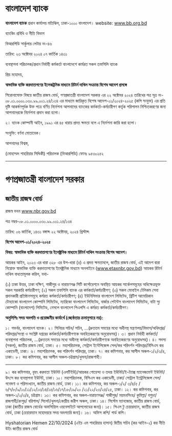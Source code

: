 # বাংলাদেশ ব্যাংক

**বাংলাদেশ ব্যাংক**
প্রধান কার্যালয়
মতিঝিল, ঢাকা-১০০০
বাংলাদেশ।
website: www.bb.org.bd

ব্যাংকিং প্রবিধি ও নীতি বিভাগ

বিআরপিডি সার্কুলার লেটার নং-৪৬

তারিখ:
২৩ অক্টোবর ২০২৪
০৭ কার্তিক ১৪৩১

ব্যবস্থাপনা পরিচালক/প্রধান নির্বাহী কর্মকর্তা
বাংলাদেশে কার্যরত সকল তফসিলি ব্যাংক

প্রিয় মহোদয়,

**স্বাভাবিক ব্যক্তি করদাতাগণের ইলেকট্রনিক মাধ্যমে রিটার্ন দাখিল সংক্রান্ত বিশেষ আদেশ প্রসঙ্গে**

শিরোনামোক্ত বিষয়ে জাতীয় রাজস্ব বোর্ড, গণপ্রজাতন্ত্রী বাংলাদেশ সরকার এর ২২ অক্টোবর ২০২৪ তারিখের পত্র সূত্র নং- ০৮.০১.০০০০.০৩০.৯৯.০০১.২৪/১৩৪ এর মাধ্যমে জারিকৃত বিশেষ আদেশ-০১/২০২৪-২০২৫ (কপি সংযুক্ত) এর প্রতি দৃষ্টি আকর্ষণপূর্বক উক্ত পত্রে বর্ণিত নির্দেশনা আপনাদের ব্যাংকের কর্মকর্তা-কর্মচারীগণ কর্তৃক পরিপালন নিশ্চিতকরণের জন্য আপনাদেরকে নির্দেশনা প্রদান করা হলো।

২। ব্যাংক কোম্পানী আইন, ১৯৯১ এর ৪৫ ধারায় প্রদত্ত ক্ষমতা বলে এ নির্দেশনা জারি করা হলো।

সংযুক্তি: বর্ণনা মোতাবেক।

আপনাদের বিশ্বস্ত,

(মোহাম্মদ শাহরিয়ার সিদ্দিকী)
পরিচালক (বিআরপিডি)
ফোনঃ ৯৫৩০২৫২

---

# গণপ্রজাতন্ত্রী বাংলাদেশ সরকার
## জাতীয় রাজস্ব বোর্ড
রাজস্ব ভবন
www.nbr.gov.bd

পত্র নম্বর-০৮.০১.০০০০.০৩০.৯৯.০০১.২৪/১৩৪

তারিখ:
০৬ কার্তিক, ১৪৩১ বঙ্গাব্দ
২২ অক্টোবর, ২০২৪ খ্রিস্টাব্দ

**বিশেষ আদেশ-০১/২০২৪-২০২৫**

**বিষয়: স্বাভাবিক ব্যক্তি করদাতাগণের ইলেক্ট্রনিক মাধ্যমে রিটার্ন দাখিল সংক্রান্ত বিশেষ আদেশ।**

আয়কর আইন, ২০২৩ এর ধারা ৩২৮ এর উপ-ধারা (৪) এ প্রদত্ত ক্ষমতাবলে, জাতীয় রাজস্ব বোর্ড, এই আদেশ দ্বারা নিম্নোক্ত স্বাভাবিক ব্যক্তি করদাতাগণের ইলেক্ট্রনিক মাধ্যমে অনলাইনে (www.etaxnbr.gov.bd) আয়কর রিটার্ন দাখিল বাধ্যতামূলক করিল, যথা-

(১) ঢাকা উত্তর, ঢাকা দক্ষিণ, গাজীপুর ও নারায়ণগঞ্জ সিটি কর্পোরেশনে অবস্থিত আয়কর সার্কেলসমূহের অধিক্ষেত্রভূক্ত সকল সরকারি কর্মচারীগণ;
(২) সকল তফশিলি ব্যাংক এর কর্মকর্তা/কর্মচারীগণ;
(৩) সকল মোবাইল টেলিকম সেবা প্রদানকারী প্রতিষ্ঠানসমূহে কর্মরত কর্মকর্তা/কর্মচারীগণ;
(৪) ইউনিলিভার বাংলাদেশ লিমিটেড, ব্রিটিশ আমেরিকান টোব্যাকো বাংলাদেশ কোম্পানি লিমিটেড, ম্যারিকো বাংলাদেশ লিমিটেড, বার্জার পেইন্টস বাংলাদেশ লিমিটেড, বাটা স্যু কোম্পানি (বাংলাদেশ) লিমিটেড, নেসলে বাংলাদেশ পিএলসি এ কর্মরত কর্মকর্তা/কর্মচারীগণ।

**অনুলিপিঃ সদয় অবগতি ও প্রয়োজনীয় কার্যার্থে (জ্যেষ্ঠতার ক্রমানুসারে নয়):**

১। গভর্নর, বাংলাদেশ ব্যাংক।
২। সিনিয়র সচিব/ সচিব, ...(দ্রুততম সময়ের মধ্যে অধীনস্থ মন্ত্রণালয়/বিভাগ/অধিদপ্তর/পরিদপ্তর/সংস্থা ও সংশ্লিষ্ট দপ্তরের কর্মকর্তা/কর্মচারীগণকে অবহিতকরণের অনুরোধসহ)।
৩। প্রধান নির্বাহী কর্মকর্তা/ব্যবস্থাপনা পরিচালক, ...(দ্রুততম সময়ের মধ্যে অধীনস্থ কর্মকর্তা/কর্মচারীগণকে অবহিতকরণের অনুরোধসহ)।
৪। সদস্য (সকল), জাতীয় রাজস্ব বোর্ড, ঢাকা।
৫। মহাপরিচালক, সেন্ট্রাল ইন্টেলিজেন্স সেল/কর পরিদর্শন পরিদপ্তর/বিসিএস কর একাডেমী, ঢাকা।
৬। মহাপরিচালক, কর পরিদর্শন পরিদপ্তর, ঢাকা।
৭। কর কমিশনার, কর আপীল অঞ্চল-১/২/৩/৪, ঢাকা।
৮। কর কমিশনার, কর আপীল অঞ্চল-চট্টগ্রাম/খুলনা/রাজশাহী।

---

৯। কর কমিশনার, বৃহৎ করদাতা ইউনিট (এলটিইউ)/আয়কর গোয়েন্দা ও তদন্ত ইউনিট/ই-ট্যাক্স ম্যানেজমেন্ট ইউনিট/উৎসে কর ব্যবস্থাপনা ইউনিট, ঢাকা।
১০। মহাপরিচালক, বিসিএস কর একাডেমী, ঢাকা/ সেন্ট্রাল ইন্ট্রেলিজেন্স সেল/গবেষণা ও পরিসংখ্যান, জাতীয় রাজস্ব বোর্ড, ঢাকা।
১১। কর কমিশনার, কর অঞ্চল-১/২/ ৩/৪/৫ /৬/৭/৮/৯/১০/১১/১২/১৩/১৪/১৫/১৬/১৭/১৮/১৯/২০ /২১/২২/২৩/২৪/২৫, ঢাকা।
১২। কর কমিশনার, কর অঞ্চল-১/২/৩/৪, চট্টগ্রাম।
১৩। কর কমিশনার, কর অঞ্চল-নারায়ণগঞ্জ/ গাজীপুর/ ময়মনসিংহ/ কুমিল্লা/ বগুড়া/ রাজশাহী/রংপুর/ বরিশাল/ সিলেট/খুলনা/কেন্দ্রীয় জরীপ অঞ্চল, ঢাকা।
১৪। সিস্টেম ম্যানজোর, জাতীয় রাজস্ব বোর্ড, ঢাকা (জাতীয় রাজস্ব বোর্ডের অফসিয়িাল ওয়বেসাইটে আপলোডের জন্য)।
১৫। পিএস টু চেয়ারম্যান, জাতীয় রাজস্ব বোর্ড, ঢাকা (চেয়ারম্যান মহোদয়রে সদয় অবগতরি জন্য)।
১৬। অফিস কপি/ গার্ড কপি।

Hyshatorian Hemen
22/10/2024
(এইচ এম শাহরিয়ার হাসান)
দ্বিতীয় সচিব (কর আইন-২)
কর নীতি উইং
জাতীয় রাজস্ব বোর্ড